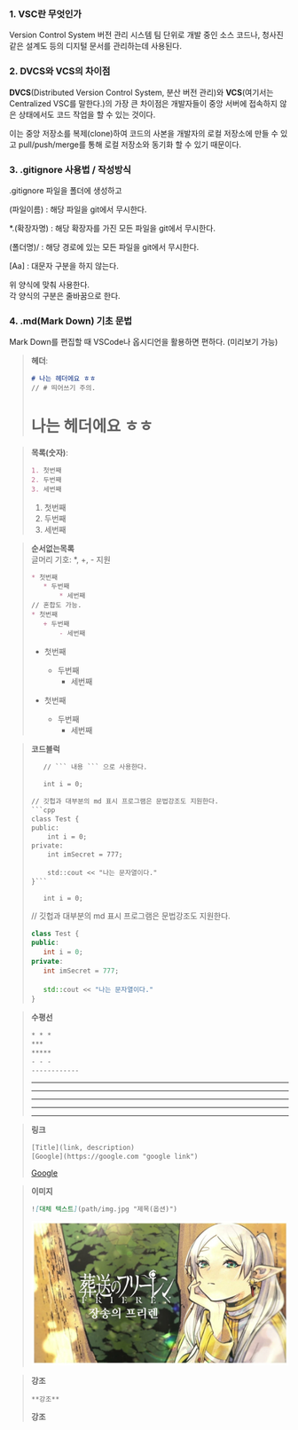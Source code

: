 ### 1. VSC란 무엇인가
Version Control System 버전 관리 시스템
팀 단위로 개발 중인 소스 코드나, 청사진 같은 설계도 등의 디지털 문서를 관리하는데 사용된다.


### 2. DVCS와 VCS의 차이점
**DVCS**(Distributed Version Control System, 분산 버전 관리)와 **VCS**(여기서는 Centralized VSC를 말한다.)의 가장 큰 차이점은 개발자들이 중앙 서버에 접속하지 않은 상태에서도 코드 작업을 할 수 있는 것이다.

이는 중앙 저장소를 복제(clone)하여 코드의 사본을 개발자의 로컬 저장소에 만들 수 있고 pull/push/merge를 통해 로컬 저장소와 동기화 할 수 있기 때문이다.
### 3. .gitignore 사용법 / 작성방식
.gitignore 파일을 폴더에 생성하고

(파일이름) : 해당 파일을 git에서 무시한다.

*.(확장자명) : 해당 확장자를 가진 모든 파일을 git에서 무시한다.

(폴더명)/ : 해당 경로에 있는 모든 파일을 git에서 무시한다.

[Aa] : 대문자 구분을 하지 않는다.

위 양식에 맞춰 사용한다.\
각 양식의 구분은 줄바꿈으로 한다.

### 4. .md(Mark Down) 기초 문법

Mark Down를 편집할 때 VSCode나 옵시디언을 활용하면 편하다. (미리보기 가능)

>**헤더**:
>```md
># 나는 헤더에요 ㅎㅎ
>// # 띄어쓰기 주의.
>```
># 나는 헤더에요 ㅎㅎ

>**목록(숫자)**:
>```md
>1. 첫번째
>2. 두번째
>3. 세번째
>```
>1. 첫번째
>2. 두번째
>3. 세번째

>**순서없는목록**\
>글머리 기호: *, +, - 지원
>```md
>* 첫번째
>    * 두번째
>        * 세번째
>// 혼합도 가능.
>* 첫번째
>    + 두번째
>        - 세번째
>```
>* 첫번째
>    * 두번째
>        * 세번째
>        
>* 첫번째
>    + 두번째
>        - 세번째

>**코드블럭**
>```md
>    // ``` 내용 ``` 으로 사용한다.
>    ```
>        int i = 0;
>    ```
>    // 깃헙과 대부분의 md 표시 프로그램은 문법강조도 지원한다.
>    ```cpp
>    class Test {
>    public:
>        int i = 0;
>    private:
>        int imSecret = 777;
>
>        std::cout << "나는 문자열이다."
>    }```
>```
>```
>    int i = 0;
>```
>// 깃헙과 대부분의 md 표시 프로그램은 문법강조도 지원한다.
>```cpp
>class Test {
>public:
>    int i = 0;
>private:
>    int imSecret = 777;
>
>    std::cout << "나는 문자열이다."
>}
>```

>**수평선**
>```
>* * *
>***
>*****
>- - -
>------------
>```
>* * *
>***
>*****
>- - -
>------------

>**링크**
>```
>[Title](link, description)
>[Google](https://google.com "google link")
>```
>[Google](https://google.com "google link")

>**이미지**
>```md
>![대체 텍스트](path/img.jpg "제목(옵션)")
>```
>![장송의 프리렌](IMG/frieren.jpg "Optional title")

>**강조**
>```
>**강조**
>```
>**강조**